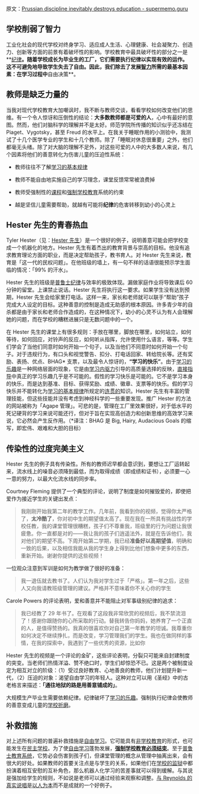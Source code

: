 原文：[Prussian discipline inevitably destroys education - supermemo.guru](https://supermemo.guru/wiki/Prussian_discipline_inevitably_destroys_education)

## 学校削弱了智力

工业化社会的现代学校对终身学习、适应成人生活、心理健康、社会凝聚力、创造力、创新等方面的前景有着破坏性的影响。学校教育中最具破坏性的部分之一是**[纪律](https://supermemo.guru/wiki/Discipline)**。随着学校成长为毕业生的工厂，它们需要执行纪律以实现有效的运作。这不可避免地导致学生失去了自由。因此，我们除去了发展[智力](https://supermemo.guru/wiki/Intelligence)所需的最基本因素：在学习过程中**自由决策**。

## 教师是缺乏力量的

当我对现代学校教育大加嘲讽时，我不断与教师交谈，看看学校如何改变他们的思维。有一个令人惊讶和压倒性的结论：**大多数教师都是可爱的人**，心中有最好的意图。然而，他们对脑科学的理解并不是太好。师范学院所传播的知识似乎还冻结在 Piaget、Vygotsky，甚至 Freud 的水平上。在我关于睡眠作用的小测验中，我测试了十几个医学专业的学生和十几个教师。除了「睡眠对休息很重要」之外，他们都毫无头绪。除了对大脑的理解不足外，对这些可爱的人中的大多数人来说，有几个因素将他们的善意转化为伤害儿童的压迫性系统：

- 教师往往不了解[学习的基本规律](https://supermemo.guru/wiki/Fundamental_law_of_learning)

- 教师不能自由地实施自己的学习理念，课堂反馈常常被浪费掉

- 教师受强制性的[课程](https://supermemo.guru/wiki/Curriculum)和[强制学校教育](https://supermemo.guru/wiki/Compulsory_schooling)系统的约束

- 越是坚信儿童需要帮助，就越有可能将**纪律**的危害转移到幼小的心灵上

## Hester 先生的青春热血

Tyler Hester（见：[Hester 先生](https://www.youtube.com/watch?v=LdF5ry5g5-w)）是一个很好的例子，说明善意可能会把学校变成一个机器化的地方。Hester 先生有着杰出的教育背景与崇高的目标。他没有追求教育理论方面的职业，而是决定帮助孩子，教书育人。对 Hester 先生来说，教育是「这一代的民权问题」。在他班级的墙上，有一句不祥的话语很能预示学生面临的情况：「99% 的汗水」。

Hester 先生的班级是[普鲁士纪律](https://supermemo.guru/wiki/Prussian_discipline)与效率的极致体现。漏做家庭作业将导致课后 60 分钟的留堂。上课禁止说话。Hester 先生将执行这一要求。如果学生没有达到预期，Hester 先生会给家里打电话。这样一来，家长和老师就可以联手“帮助”孩子完成大人设定的目标。这种善意的控制是造成无助感的根本原因。许多青少年的自杀都是由于家长和老师合作造成的，在这种情况下，幼小的心灵不认为有人会理解她的问题，而在学校的糟糕进展只是无数问题中的一个。

在 Hester 先生的课堂上有很多规则：手放在哪里，脚放在哪里，如何站立，如何等待，如何回应，对铃声的反应，如何听从指挥，允许使用什么语言，等等。学生们学会了当他们同意时如何开始一个句子，以及当他们不同意时如何开始一个句子。对于违规行为，有口头和视觉警告、扣分、打电话回家、转给院长等。还有奖励、表扬、优点、BHAG\* 支票，以及最令人惊讶的，**“学习的快乐”**。由于[学习的乐趣](https://supermemo.guru/wiki/Pleasure_of_learning)是一种网络层面的现象，它是由[学习内驱力](https://supermemo.guru/wiki/Learn_drive)引导的高质量选择的反映，[直接指导](https://supermemo.guru/wiki/Direct_instruction)中真正的学习乐趣几乎是不可能的。假性的学习快乐是可能的。它不是学习本身的快乐，而是达到基准、目标、获得奖励、成绩、徽章、支票等的快乐。假的学习快乐并不能转化为[学习的基本规律](https://supermemo.guru/wiki/Fundamental_law_of_learning)所规定的[连贯的](https://supermemo.guru/wiki/Coherent)知识。Hester 先生有丰富的管理技能，但这些技能并没有考虑到神经科学的一些重要发现。推广 Hester 的方法的网站被称为「Agape 管理」。可悲的是，管理在工厂里效果很好，对于低水平的死记硬背的学习来说可能还行，但对于旨在实现高创造力和创新思维的高效学习来说，它必然会产生反作用。（\*译注：BHAG 是 Big, Hairy, Audacious Goals 的缩写，即宏伟、艰难和大胆的目标）

## 传染性的过度完美主义

Hester 先生的例子具有传染性。所有的教师迟早都会意识到，要想让工厂运转起来，流水线上的噪音必须降到最低，而为取得成绩（即成绩和证书），必须要一心一意的努力，以最大化流水线的同步率。

Courtney Fleming 提供了一个典型的评论，说明了制度是如何摧毁爱的，即使把爱作为接近学生的关键出发点：

> 我刚刚开始我第二年的教学工作。几年前，我看到你的视频，觉得你太严格了，**太冷酷了**，你对初中生的期望值太高了。现在我在一所具有挑战性的学校任教，我的课堂管理很糟糕，孩子们不尊重我，班级里的行为问题让我很疲惫。你一直都是对的——我让我的孩子们逍遥法外，就是在告诉他们，我对他们的期望不高。下周开始第二学期，我已经**准备好以高期望值**，明确和一致的后果，以及相信我能从我的学生身上得到比他们想象中更多的东西，重新开始。谢谢你提供的这些视频！

一位观众注意到军训是如何为教学做了很好的准备：

> 我一退伍就去教书了。人们认为我对学生过于「严格」。第一年之后，这些人又向我请教班级管理的建议。严格并不意味着你不关心你的学生

Carole Powers 的评论表明，爱和善意并不能阻止对军事级别纪律的追求：

> 我已经教了 29 年书了。在观看了这段我非常欣赏的视频后，我不禁流泪了！感谢你跟随你的心所采取的行动。替我转告你妈妈，她养育了一个正直的人，是值得赞扬的。我真的很喜欢你对自己第一年教学的坦诚。我尊重你如何决定不继续挣扎，而是改变，学习管理我们的学生。我也在做同样的事情，在我的探索中，我遇到了一些优秀的资源，比如你

Hester 先生的视频是一个评论的金矿，这些评论表明，分裂只可能来自封建制度的突变。当老师们热情洋溢、赞不绝口时，学生们却惊恐不已。这是两个被制度设定为相互对立的阶级：（1）受过良好教育、心地善良的教师，他们计划提升新一代，（2）压迫的对象：渴望自由学习的年轻人。这种对立可以用《圣经》中的古老格言来描述：**「通往地狱的路是用善意铺成的」**。

大规模生产毕业生需要依赖纪律。纪律破坏了[学习的乐趣](https://supermemo.guru/wiki/Pleasure_of_learning)。强制执行纪律会使教师的善意变成儿童的[学校折磨](https://supermemo.guru/wiki/Why_kids_hate_school%3F)。

## 补救措施

对上述所有问题的普遍补救措施是[自由学习](https://supermemo.guru/wiki/Free_learning)。它可能具有[非学校教育](https://supermemo.guru/wiki/Unschooling)的形式，也可能发生在[民主学校](https://supermemo.guru/wiki/Democratic_school)。为了使[自由学习](https://supermemo.guru/wiki/Free_learning)蓬勃发展，**[强制学校教育必须结束](https://supermemo.guru/wiki/Compulsory_schooling_must_end)**。至于[普鲁士教育系统](https://supermemo.guru/wiki/Prussian_system)，它势必会伤害到孩子们，但课堂管理的概念从管理中抽离出来，会有很大的好处。如果教师的首要关注点是与学生的关系，如果他们在[学校的监狱](https://supermemo.guru/wiki/School_is_prison)中都扮演着相互安慰的互补角色，那么机器人化学习的苦差事就可以得到缓解。与其说是强加给学生的规则，不如说是老师可以通过经验来观察和调整。[与 Reynolds 的真实说唱](https://youtu.be/p3Vhx55qjcI)是[以人为本](https://youtu.be/HUhSe1iZhU4)而不是成就的一个好例子。